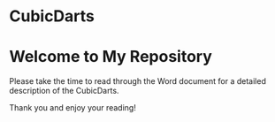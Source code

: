 # CubicDarts
# Welcome to My Repository

Please take the time to read through the Word document for a detailed description of the CubicDarts.

Thank you and enjoy your reading!